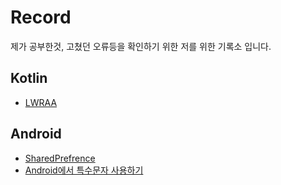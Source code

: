 # Record
제가 공부한것, 고쳤던 오류등을 확인하기 위한 저를 위한 기록소 입니다.

## Kotlin
* [LWRAA](https://github.com/daeyeong1573/Record/blob/main/kotlin/LWRAA.md)<br>

## Android 
* [SharedPrefrence](https://github.com/daeyeong1573/Record/blob/main/sharedpreference.md)<br>
* [Android에서 특수문자 사용하기](https://github.com/daeyeong1573/Record/blob/main/use_special%20_symbol.md)